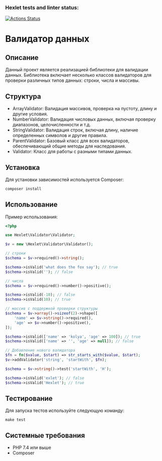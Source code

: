 ### Hexlet tests and linter status:
[![Actions Status](https://github.com/mekhdiars/php-oop-project-60/actions/workflows/hexlet-check.yml/badge.svg)](https://github.com/mekhdiars/php-oop-project-60/actions)

# Валидатор данных

## Описание

Данный проект является реализацией библиотеки для валидации данных. Библиотека включает несколько классов валидаторов для проверки различных типов данных: строки, числа и массивы.

## Структура

- ArrayValidator: Валидация массивов, проверка на пустоту, длину и другие условия.
- NumberValidator: Валидация числовых данных, включая проверку диапазонов, целочисленности и т.д.
- StringValidator: Валидация строк, включая длину, наличие определенных символов и другие правила.
- ParentValidator: Базовый класс для всех валидаторов, обеспечивающий общие методы для наследования.
- Validator: Класс для работы с разными типами данных.

## Установка

Для установки зависимостей используется Composer:

```bash
composer install
```

## Использование

Пример использования:
```php
<?php

use Hexlet\Validator\Validator;

$v = new \Hexlet\Validator\Validator();

// строки
$schema = $v->required()->string();

$schema->isValid('what does the fox say'); // true
$schema->isValid(''); // false

// числа
$schema = $v->required()->number()->positive();

$schema->isValid(-10); // false
$schema->isValid(10); // true

// массив с поддержкой проверки структуры
$schema = $v->array()->sizeof(2)->shape([
    'name' => $v->string()->required(),
    'age' => $v->number()->positive(),
]);

$schema->isValid(['name' => 'kolya', 'age' => 100]); // true
$schema->isValid(['name' => '', 'age' => null]); // false

// Добавление нового валидатора
$fn = fn($value, $start) => str_starts_with($value, $start);
$v->addValidator('string', 'startWith', $fn);

$schema = $v->string()->test('startWith', 'H');

$schema->isValid('exlet'); // false
$schema->isValid('Hexlet'); // true
```

## Тестирование

Для запуска тестов используйте следующую команду:
```
make test
```

## Системные требования

* PHP 7.4 или выше
* Composer

